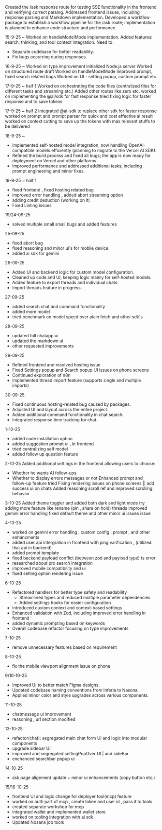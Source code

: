 
Created the /ask response route for testing SSE functionality in the frontend and verifying correct parsing.
Addressed frontend issues, including response parsing and Markdown implementation.
Developed a workflow package to establish a workflow pipeline for the /ask route; implementation is planned to enhance code structure and performance.

15-9-25 ~
Worked on handleModelMode implementation.
Added features: search, thinking, and tool context integration.
Need to:
- Separate codebase for better readability.
- Fix bugs occurring during responses.

16-9-25 ~
Worked on type improvement
Initialized Node.js server 
Worked on structured route draft 
Worked on handleModelMode
Improved prompt, fixed search related bugs
Worked on UI - setting popup, custom prompt etc.

17-9-25 ~ half 1
Worked on orchestrating the code files (centralized files for different tasks and streaming etc.)
Added other routes like zero etc.
worked on implementing the @ai/sdk for fast response
tried fixing logic for faster response and to save tokens

17-9-25 ~ half 2
integrated @ai-sdk to replace other sdk for faster response
worked on prompt and prompt parser for quick and cost effective ai result
worked on context cutting to save up the tokens with max relevant stuffs to be delivered

18-9-25 ~
- Implemented self-hosted model integration, now handling OpenAI-compatible models efficiently (planning to migrate to the Vercel AI SDK).
- Refined the build process and fixed all bugs; the app is now ready for deployment on Vercel and other platforms.
- Improved performance and addressed additional tasks, including prompt engineering and minor fixes.

19-9-25 ~ half 1
- fixed frontend , fixed hosting related bug
- improved error handling , added abort streaming option 
- adding credit deduction (working on it)
- Fixed Linting issues

19/24-09-25
- solved multiple small small bugs and added features 

25-09-25
- fixed abort bug
- fixed reasoning and minor ui's for mobile device
- added ai sdk for gemini

26-09-25
- Added UI and backend logic for custom model configuration.
- Cleaned up code and UI, keeping logic mainly for self-hosted models.
- Added feature to export threads and individual chats.
- Import threads feature in progress.

27-09-25
- added search chat and command functionality
- added more model 
- tried benchmark on model speed over plain fetch and other sdk's 

28-09-25
- updated full chatapp ui 
- updated the markdown ui
- other requested improvements

29-09-25
- Refined frontend and resolved hosting issue
- Fixed Settings popup and Search popup UI issues on phone screens
- Continued exploration of n8n
- Implemented thread import feature (supports single and multiple imports)

30-09-25
- Fixed continuous hosting-related bug caused by packages.
- Adjusted UI and layout across the entire project.
- Added additional command functionality in chat search.
- Integrated response time tracking for chat.

1-10-25
- added code installation option 
- added suggestion prompt ui , in frontend
- tried centralizing self model
- added follow up question feature

2-10-25
Added additional settings in the frontend allowing users to choose:
  - Whether he wants AI follow-ups
  - Whether to display errors messages or not
Enhanced prompt and follow-up feature
tried Fixing rendering issues on phone screens || add success ui on chats 
Added reasoning scroll ref and improved scrolling behavior

3-10-25
Added theme toggler and added both dark and light mode 
try adding more feature like rename (pin , share on hold) threads
improved gemini error handling
fixed default theme and other minor ui issues issue

4-10-25
- worked on gemini error handling , custom config , prompt , and other enhancments
- added user api intergration in frontend with ping varification , (utilized that api in backend)
- added prompt template
- fixed backend payload conflict (between zod and payload type) ts error
- researched about pro search integration
- improved mobile compatibility and ui 
- fixed setting option rendering issue

6-10-25
- Refactored handlers for better type safety and readability
  - Streamlined types and reduced multiple parameter dependencies
  - Added settings hooks for easier configuration
- Introduced custom context and context-based settings
- Enhanced validation with Zod, including improved error handling in frontend
- added dynamic prompting based on keywords
- Overall codebase refactor focusing on type improvements

7-10-25
- remove unnecessary features based on requirement

8-10-25
- fix the mobile viewport alignment issue on phone

9/10-10-25
- Improved UI to better match Figma designs.
- Updated codebase naming conventions from Inferia to Nasona.
- Applied minor color and style upgrades across various components.

11-10-25
- chatmessage ui improvement
- reasoning , url section modified 

13-10-25
- refactor(chat): segregated main chat form UI and logic into modular components
- upgrade sidebar UI
- improved and segregated settingPopOver UI | and sideBar
- enchanced searchbar popup ui

14-10-25
- ask page alignment update + minor ui enhancements (copy button etc.)

15/16-10-25
- frontend UI and logic change for deployer tool(mcp) feature
- worked on auth part of mcp , create token and user id , pass it to tools
- created separate workshop for mcp 
- Integrated wallet and implemented wallet store
- worked on tooling integration with ai sdk
- Updated Nosana job tools

